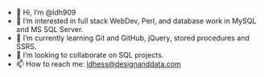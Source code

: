 - 👋 Hi, I’m @ldh909
- 👀 I’m interested in full stack WebDev, Perl, and database work in MySQL and MS SQL Server. 
- 🌱 I’m currently learning Git and GitHub, jQuery, stored procedures and SSRS. 
- 💞️ I’m looking to collaborate on SQL projects. 
- 📫 How to reach me: ldhess@designanddata.com 

<!---
ldh909/ldh909 is a ✨ special ✨ repository because its `README.md` (this file) appears on your GitHub profile.
You can click the Preview link to take a look at your changes.
--->
